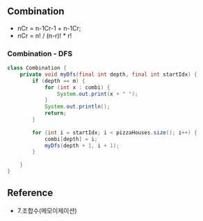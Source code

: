 ## Combination

* nCr = n-1Cr-1 + n-1Cr;
* nCr = n! / (n-r)! * r!

### Combination - DFS

```java
class Combination {
	private void myDfs(final int depth, final int startIdx) {
		if (depth == m) {
			for (int x : combi) {
				System.out.print(x + " ");
			}
			System.out.println();
			return;
		}
		
		for (int i = startIdx; i < pizzaHouses.size(); i++) {
			combi[depth] = i;
			myDfs(depth + 1, i + 1);
		}
	
	}
}

```

## Reference

* 7.조합수(메모이제이션)